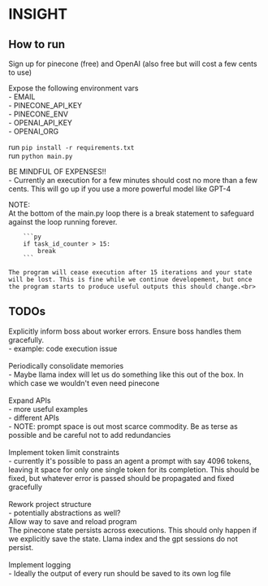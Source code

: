 # INSIGHT

## How to run

Sign up for pinecone (free) and OpenAI (also free but will cost a few cents to use)

Expose the following environment vars<br>
    - EMAIL<br>
    - PINECONE_API_KEY<br>
    - PINECONE_ENV<br>
    - OPENAI_API_KEY<br>
    - OPENAI_ORG<br>

run `pip install -r requirements.txt`<br>
run `python main.py`

BE MINDFUL OF EXPENSES!!<br>
    - Currently an execution for a few minutes should cost no more than a few cents. This will go up if you use a more powerful model like GPT-4<br>

NOTE:<br>
    At the bottom of the main.py loop there is a break statement to safeguard against the loop running forever.<br>

        ```py
        if task_id_counter > 15:
            break
        ```
        
    The program will cease execution after 15 iterations and your state will be lost. This is fine while we continue developement, but once the program starts to produce useful outputs this should change.<br>


## TODOs

Explicitly inform boss about worker errors. Ensure boss handles them gracefully.<br>
    - example: code execution issue<br><br>
Periodically consolidate memories<br>
    - Maybe llama index will let us do something like this out of the box. In which case we wouldn't even need pinecone<br><br>
Expand APIs<br>
    - more useful examples<br>
    - different APIs<br>
    - NOTE: prompt space is out most scarce commodity. Be as terse as possible and be careful not to add redundancies<br><br>
Implement token limit constraints<br>
    - currently it's possible to pass an agent a prompt with say 4096 tokens, leaving it space for only one single token for its completion. This should be fixed, but whatever error is passed should be propagated and fixed gracefully<br><br>
Rework project structure<br>
    - potentially abstractions as well?<br>
Allow way to save and reload program<br>
The pinecone state persists across executions. This should only happen if we explicitly save the state. Llama index and the gpt sessions do not persist.<br><br>
Implement logging<br>
    - Ideally the output of every run should be saved to its own log file<br>